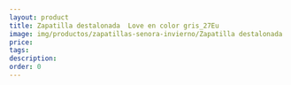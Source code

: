 ```yaml
---
layout: product
title: Zapatilla destalonada  Love en color gris_27Eu
image: img/productos/zapatillas-senora-invierno/Zapatilla destalonada  Love en color gris_27Eu.webp
price: 
tags: 
description: 
order: 0
---
```

